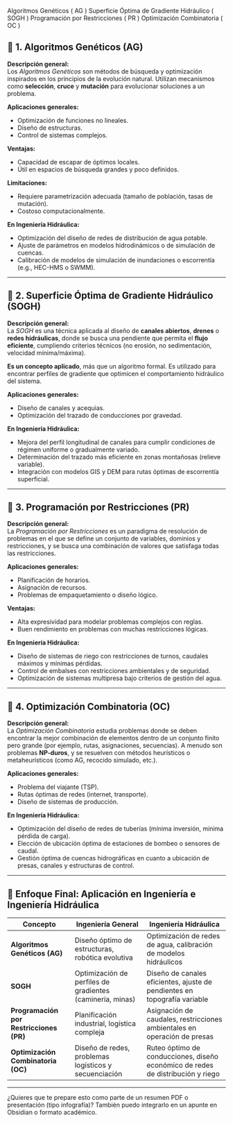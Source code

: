 Algoritmos Genéticos ( AG )
Superficie Óptima de Gradiente Hidráulico ( SOGH )
Programación por Restricciones ( PR )
Optimización Combinatoria ( OC )

## 🔷 1. **Algoritmos Genéticos (AG)**

**Descripción general:**  
Los _Algoritmos Genéticos_ son métodos de búsqueda y optimización inspirados en los principios de la evolución natural. Utilizan mecanismos como **selección**, **cruce** y **mutación** para evolucionar soluciones a un problema.

**Aplicaciones generales:**

- Optimización de funciones no lineales.
- Diseño de estructuras.
- Control de sistemas complejos.

**Ventajas:**

- Capacidad de escapar de óptimos locales.
- Útil en espacios de búsqueda grandes y poco definidos.

**Limitaciones:**

- Requiere parametrización adecuada (tamaño de población, tasas de mutación).
- Costoso computacionalmente.

**En Ingeniería Hidráulica:**

- Optimización del diseño de redes de distribución de agua potable.
- Ajuste de parámetros en modelos hidrodinámicos o de simulación de cuencas.
- Calibración de modelos de simulación de inundaciones o escorrentía (e.g., HEC-HMS o SWMM).

---

## 🔷 2. **Superficie Óptima de Gradiente Hidráulico (SOGH)**

**Descripción general:**  
La _SOGH_ es una técnica aplicada al diseño de **canales abiertos**, **drenes** o **redes hidráulicas**, donde se busca una pendiente que permita el **flujo eficiente**, cumpliendo criterios técnicos (no erosión, no sedimentación, velocidad mínima/máxima).

**Es un concepto aplicado**, más que un algoritmo formal. Es utilizado para encontrar perfiles de gradiente que optimicen el comportamiento hidráulico del sistema.

**Aplicaciones generales:**

- Diseño de canales y acequias.
- Optimización del trazado de conducciones por gravedad.

**En Ingeniería Hidráulica:**

- Mejora del perfil longitudinal de canales para cumplir condiciones de régimen uniforme o gradualmente variado.
- Determinación del trazado más eficiente en zonas montañosas (relieve variable).
- Integración con modelos GIS y DEM para rutas óptimas de escorrentía superficial.

---

## 🔷 3. **Programación por Restricciones (PR)**

**Descripción general:**  
La _Programación por Restricciones_ es un paradigma de resolución de problemas en el que se define un conjunto de variables, dominios y restricciones, y se busca una combinación de valores que satisfaga todas las restricciones.

**Aplicaciones generales:**

- Planificación de horarios.
- Asignación de recursos.
- Problemas de empaquetamiento o diseño lógico.

**Ventajas:**

- Alta expresividad para modelar problemas complejos con reglas.
- Buen rendimiento en problemas con muchas restricciones lógicas.

**En Ingeniería Hidráulica:**

- Diseño de sistemas de riego con restricciones de turnos, caudales máximos y mínimas pérdidas.
- Control de embalses con restricciones ambientales y de seguridad.
- Optimización de sistemas multipresa bajo criterios de gestión del agua.

---

## 🔷 4. **Optimización Combinatoria (OC)**

**Descripción general:**  
La _Optimización Combinatoria_ estudia problemas donde se deben encontrar la mejor combinación de elementos dentro de un conjunto finito pero grande (por ejemplo, rutas, asignaciones, secuencias). A menudo son problemas **NP-duros**, y se resuelven con métodos heurísticos o metaheurísticos (como AG, recocido simulado, etc.).

**Aplicaciones generales:**

- Problema del viajante (TSP).
- Rutas óptimas de redes (internet, transporte).
- Diseño de sistemas de producción.

**En Ingeniería Hidráulica:**

- Optimización del diseño de redes de tuberías (mínima inversión, mínima pérdida de carga).
- Elección de ubicación óptima de estaciones de bombeo o sensores de caudal.
- Gestión óptima de cuencas hidrográficas en cuanto a ubicación de presas, canales y estructuras de control.

---

## 🧠 Enfoque Final: Aplicación en Ingeniería e Ingeniería Hidráulica

|Concepto|Ingeniería General|Ingeniería Hidráulica|
|---|---|---|
|**Algoritmos Genéticos (AG)**|Diseño óptimo de estructuras, robótica evolutiva|Optimización de redes de agua, calibración de modelos hidráulicos|
|**SOGH**|Optimización de perfiles de gradientes (caminería, minas)|Diseño de canales eficientes, ajuste de pendientes en topografía variable|
|**Programación por Restricciones (PR)**|Planificación industrial, logística compleja|Asignación de caudales, restricciones ambientales en operación de presas|
|**Optimización Combinatoria (OC)**|Diseño de redes, problemas logísticos y secuenciación|Ruteo óptimo de conducciones, diseño económico de redes de distribución y riego|

---

¿Quieres que te prepare esto como parte de un resumen PDF o presentación (tipo infografía)? También puedo integrarlo en un apunte en Obsidian o formato académico.
